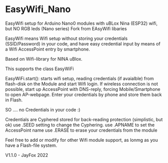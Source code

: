 # EasyWifi_Nano
EasyWifi setup for Arduino Nano0 modules with uBLox Nina (ESP32) wifi, but NO RGB leds (Nano series)
Fork from EAsyWifi libaries

EasyWifi means Wifi setup without storing your credentials (SSID/Password) in your code, and have easy credential input by means of a Wifi AccessPoint entry by smartphone.

Based on Wifi-library for NINA uBlox.

This supports the class EasyWiFi

EasyWiFi.start(): starts wifi setup, reading credentials (if avaialble) from flash-disk on the Module and start Wifi login.
If wireless connection is not possible, start up AccessPoint with DNS-reply, forcing Mobile/Smartphone to open AP-webpage.
Enter your credentials by phone and store them back in Flash.

SO .... no Credentials in your code :)

Credentials are Cyphered stored for  back-reading protection (simplistic, but ok)
use .SEED setting to change the Cyphering.
use .APNAME to set the AccessPoint name
use .ERASE to erase your credentials from the module

Feel free to add or modify for other Wifi module support, as lonmg as you have a Flash-file system.

V1.1.0 - JayFox 2022
